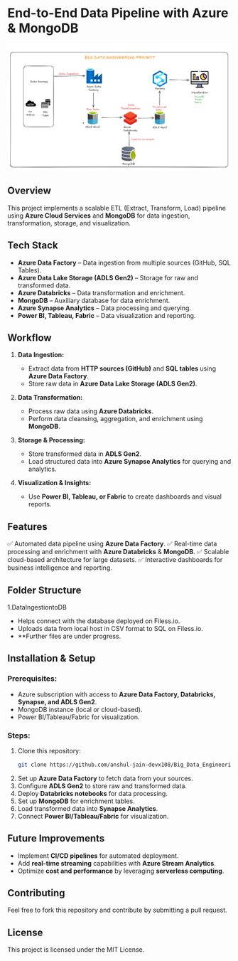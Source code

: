 # End-to-End Data Pipeline with Azure & MongoDB

![Data Pipeline Architecture](https://raw.githubusercontent.com/anshul-jain-devx108/Big_Data_Engineering/main/Data%20Pipeline%20Architecture.png)


## Overview
This project implements a scalable ETL (Extract, Transform, Load) pipeline using **Azure Cloud Services** and **MongoDB** for data ingestion, transformation, storage, and visualization.

## Tech Stack
- **Azure Data Factory** – Data ingestion from multiple sources (GitHub, SQL Tables).
- **Azure Data Lake Storage (ADLS Gen2)** – Storage for raw and transformed data.
- **Azure Databricks** – Data transformation and enrichment.
- **MongoDB** – Auxiliary database for data enrichment.
- **Azure Synapse Analytics** – Data processing and querying.
- **Power BI, Tableau, Fabric** – Data visualization and reporting.

## Workflow
1. **Data Ingestion:**
   - Extract data from **HTTP sources (GitHub)** and **SQL tables** using **Azure Data Factory**.
   - Store raw data in **Azure Data Lake Storage (ADLS Gen2)**.

2. **Data Transformation:**
   - Process raw data using **Azure Databricks**.
   - Perform data cleansing, aggregation, and enrichment using **MongoDB**.
   
3. **Storage & Processing:**
   - Store transformed data in **ADLS Gen2**.
   - Load structured data into **Azure Synapse Analytics** for querying and analytics.

4. **Visualization & Insights:**
   - Use **Power BI, Tableau, or Fabric** to create dashboards and visual reports.

## Features
✅ Automated data pipeline using **Azure Data Factory**.
✅ Real-time data processing and enrichment with **Azure Databricks** & **MongoDB**.
✅ Scalable cloud-based architecture for large datasets.
✅ Interactive dashboards for business intelligence and reporting.

## Folder Structure
1.DataIngestiontoDB
- Helps connect with the database deployed on Filess.io.
- Uploads data from local host in CSV format to SQL on Filess.io.
- **Further files are under progress.



## Installation & Setup
### Prerequisites:
- Azure subscription with access to **Azure Data Factory, Databricks, Synapse, and ADLS Gen2**.
- MongoDB instance (local or cloud-based).
- Power BI/Tableau/Fabric for visualization.

### Steps:
1. Clone this repository:
   ```sh
   git clone https://github.com/anshul-jain-devx108/Big_Data_Engineering.git
   ```
2. Set up **Azure Data Factory** to fetch data from your sources.
3. Configure **ADLS Gen2** to store raw and transformed data.
4. Deploy **Databricks notebooks** for data processing.
5. Set up **MongoDB** for enrichment tables.
6. Load transformed data into **Synapse Analytics**.
7. Connect **Power BI/Tableau/Fabric** for visualization.

## Future Improvements
- Implement **CI/CD pipelines** for automated deployment.
- Add **real-time streaming** capabilities with **Azure Stream Analytics**.
- Optimize **cost and performance** by leveraging **serverless computing**.

## Contributing
Feel free to fork this repository and contribute by submitting a pull request.

## License
This project is licensed under the MIT License.
